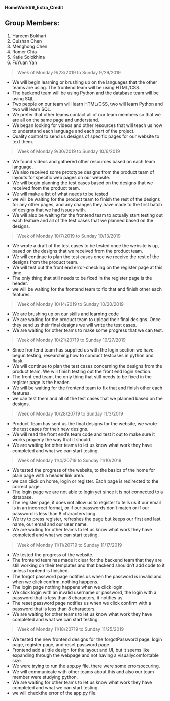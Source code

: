 __HomeWork#9_Extra_Credit__

## Group Members:
1. Hareem Bokhari
2. Cuishan Chen
3. Menghong Chen
4. Romer Chia
5. Katie Solokhina
6. FuYuan Yan

> Week of Monday 9/23/2019 to Sunday 9/29/2019

- We will begin learning or brushing up on the languages that the other teams are using. The frontend team will be using HTML/CSS.
- The backend team will be using Python and the database team will be using SQL.
- Two people on our team will learn HTML/CSS, two will learn Python and two will learn SQL.
- We prefer that other teams contact all of our team members so that we are all on the same page and understand. 
- We began looking for videos and other resources that will teach us how to understand each language and each part of the project. 
- Quality control to send us designs of specific pages for our website to text them.


> Week of Monday 9/30/2019 to Sunday 10/6/2019

- We found videos and gathered other resources based on each team language. 
- We also received some prototype designs from the product team of layouts for specific web pages on our website. 
- We will begin planning the test cases based on the designs that we received from the product team. 
- We will make a list of what needs to be tested
- we will be waiting for the product team to finish the rest of the designs for any other pages, and any changes they have made to the first batch of designs that we had issues with. 
- We will also be waiting for the frontend team to actually start testing out each feature and all of the test cases that we planned based on the designs.

> Week of Monday 10/7/2019 to Sunday 10/13/2019

- We wrote a draft of the test cases to be tested once the website is up, based on the designs that we received from the product team. 
- We will continue to plan the test cases once we receive the rest of the designs from the product team. 
- We will test out the front end error-checking on the register page at this time. 
- The only thing that still needs to be fixed in the register page is the header. 
- we will be waiting for the frontend team to fix that and finish other each features.

> Week of Monday 10/14/2019 to Sunday 10/20/2019

- We are brushing up on our skills and learning code
- We are waiting for the product team to upload their final designs. Once they send us their final designs we will write the test cases.
- We are waiting for other teams to make some progress that we can test.


> Week of Monday 10/21/20719 to Sunday 10/27/2019

- Since frontend team has supplied us with the login section we have begun testing, researching how to conduct testcases in python and flask. 
- We will continue to plan the test cases concerning the designs from the product team. We will finish testing out the front end login section.
- The front end team, the only thing that still needs to be fixed in the register page is the header. 
- We will be waiting for the frontend team to fix that and finish other each features. 
- we can test them and all of the test cases that we planned based on the designs.

> Week of Monday 10/28/20719 to Sunday 11/3/2019

- Product Team has sent us the final designs for the website, we wrote the test cases for their new designs.
- We will read the front end’s team code and test it out to make sure it works properly the way that it should.	
- We are waiting for other teams to let us know what work they have completed and what we can start testing. 

> Week of Monday 11/4/20719 to Sunday 11/10/2019

- We tested the progress of the website, to the basics of the home for plain page with a header link area.
- we can click on home, login or register. Each page is redirected to the correct page. 
- The login page we are not able to login yet since it is not connected to a database. 
- The register page, it does not allow us to register to tells us if our email is in an incorrect format, or if our passwords don’t match or if our password is less than 8 characters long. 
- We try to press register, refreshes the page but keeps our first and last name, our email and our user name.
- We are waiting for other teams to let us know what work they have completed and what we can start testing. 

> Week of Monday 11/11/20719 to Sunday 11/17/2019

- We tested the progress of the website. 
- The frontend team has made it clear for the backend team that they are still working on their templates and that backend shouldn’t add code to it unless frontend is finished. 
- The forgot password page notifies us when the password is invalid and when we click confirm, nothing happens. 
- The login page nothing happens when we click login. 
- We click login with an invalid username or password, the login with a password that is less than 8 characters, it notifies us. 
- The reset password page notifies us when we click confirm with a password that is less than 8 characters.  
- We are waiting for other teams to let us know what work they have completed and what we can start testing. 

> Week of Monday 11/18/20719 to Sunday 11/25/2019

- We tested the new frontend designs for the forgotPassword page, login page, register page, and reset password page. 
- Frontend add a little design for the layout and UI, but it seems like expanding through the webpage and not having a visuallycomfortable size.
- We were trying to run the app.py file, there were some errorsoccuring. 
- We will communicate with other teams about this and also our team member were studying python.
- We are waiting for other teams to let us know what work they have completed and what we can start testing. 
- we will checkthe error of the app.py file.